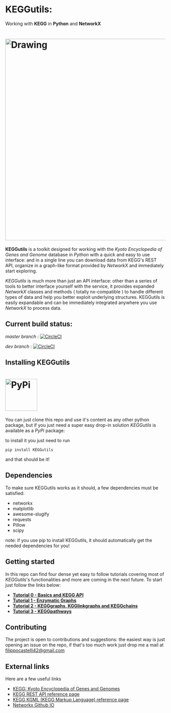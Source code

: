 # KEGGutils:
Working with **KEGG** in **Python** and **NetworkX**
# <img src="/img/logo_cut.png" alt="Drawing" width = "630"></img>



**KEGGutils** is a toolkit designed for working with the *Kyoto Encyclopedia of Genes and Genome* database in *Python* with a quick and easy to use interface: and in a single line you can download data from KEGG's REST API, organize in a graph-like format provided by *NetworkX* and immediately start exploring.

*KEGGutils* is much more than just an API interface: other than a series of tools to better interface yourself with the service, it provides expanded *NetworkX* classes and methods ( totally nx-compatible ) to handle different types of data and help you better exploit underlying structures. 
KEGGutils is easily expandable and can be immediately integrated anywhere you use *NetworkX* to process data.

## Current build status:

*master branch* : [![CircleCI](https://circleci.com/gh/filippocastelli/KEGGutils.svg?style=svg)](https://circleci.com/gh/filippocastelli/KEGGutils)

*dev branch* : [![CircleCI](https://circleci.com/gh/filippocastelli/KEGGutils/tree/dev.svg?style=svg)](https://circleci.com/gh/filippocastelli/KEGGutils/tree/dev)

## Installing KEGGutils
# <a href="https://pypi.org/"><img alt = PyPi src="https://pypi.org/static/images/logo-large.72ad8bf1.svg" height="100"></img></a>

You can just clone this repo and use it's content as any other python package, but if you just need a super easy drop-in solution *KEGGutils* is available as a *PyPi* package:

to install it you just need to run

`pip install KEGGutils`
 
 and that should be it!
 
## Dependencies
To make sure KEGGutils works as it should, a few dependencies must be satisfied:
- networkx
- matplotlib
- awesome-slugify
- requests
- Pillow
- scipy

note: if you use pip to install KEGGutils, it should automatically get the needed dependencies for you!

## Getting started

In this repo can find four dense yet easy to follow tutorials covering most of *KEGGutils*'s functionalities and more are coming in the next future.
To start just follow the links below: 
- [**Tutorial 0 - Basics and KEGG API**](https://github.com/filippocastelli/KEGGutils/blob/dev/tutorials/Tutorial%200%20-%20Basics%20and%20KEGG%20API.ipynb)
- [**Tutorial 1 - Enzymatic Graphs**](https://github.com/filippocastelli/KEGGutils/blob/dev/tutorials/Tutorial%201%20-%20EnzymeGraphs.ipynb)
- [**Tutorial 2 - KEGGgraphs, KGGlinkgraphs and KEGGchains**](https://github.com/filippocastelli/KEGGutils/blob/dev/tutorials/Tutorial%202%20-%20KEGGgraphs%2C%20KGGlinkgraphs%20and%20KEGGchains.ipynb)
- [**Tutorial 3 - KEGGpathways**](https://github.com/filippocastelli/KEGGutils/blob/dev/tutorials/Tutorial%203%20-%20KEGGpathways.ipynb)


## Contributing

The project is open to contributions and suggestions: the easiest way is just opening an issue on the repo, if that's too much work just drop me a mail at filippocastelli42@gmail.com

## External links

Here are a few useful links
- [KEGG: Kyoto Encyclopedia of Genes and Genomes](https://www.kegg.jp/)
- [KEGG REST API reference page](https://www.kegg.jp/kegg/rest/keggapi.html)
- [KEGG KGML (KEGG Markup Language) reference page](https://www.kegg.jp/kegg/xml/)
- [Networkx Github IO](https://networkx.github.io/)

